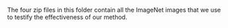 The four zip files in this folder contain all the ImageNet images that we use to testify the effectiveness of our method.
